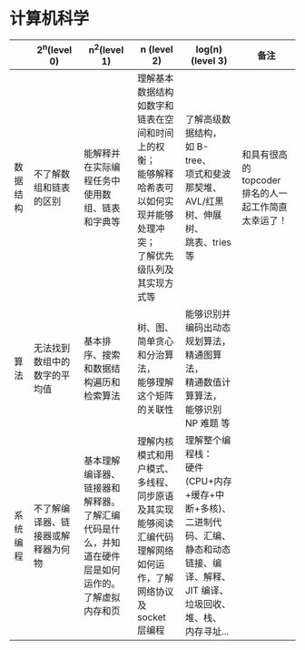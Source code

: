# 计算机科学

| | 2<sup>n</sup>(level 0) | n<sup>2</sup>(level 1) | n (level 2) | log(n) (level 3) | 备注 |
| -- | -- | -- | -- | -- | -- | 
| 数据结构 | 不了解数组和链表的区别 | 能解释并在实际编程任务中使用数组、链表和字典等 | 理解基本数据结构如数字和链表在空间和时间上的权衡；<br/>能够解释哈希表可以如何实现并能够处理冲突；<br/>了解优先级队列及其实现方式等 | 了解高级数据结构，<br/>如 B-tree、<br/>项式和斐波那契堆、<br/>AVL/红黑树、伸展树、<br/>跳表、tries 等 | 和具有很高的 topcoder 排名的人一起工作简直太幸运了！ |
| 算法 | 无法找到数组中的数字的平均值 | 基本排序、搜索和数据结构遍历和检索算法 | 树、图、简单贪心和分治算法，<br/>能够理解这个矩阵的关联性 | 能够识别并编码出动态规划算法，<br/>精通图算法，<br/>精通数值计算算法，<br/>能够识别 NP 难题 等 | |
| 系统编程 | 不了解编译器、链接器或解释器为何物 | 基本理解编译器、链接器和解释器。<br/>了解汇编代码是什么，并知道在硬件层是如何运作的。<br/>了解虚拟内存和页 | 理解内核模式和用户模式、多线程、同步原语及其实现<br/>能够阅读汇编代码<br/>理解网络如何运作，了解网络协议及 socket 层编程 | 理解整个编程栈：<br/>硬件(CPU+内存+缓存+中断+多核)、二进制代码、汇编、<br/>静态和动态链接、编译、解释、JIT 编译、<br/>垃圾回收、堆、栈、<br/>内存寻址... ||

